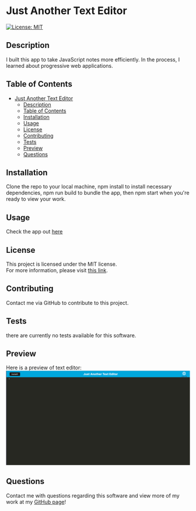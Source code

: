 # Just Another Text Editor
[![License: MIT](https://img.shields.io/badge/License-MIT-yellow.svg)](https://opensource.org/licenses/MIT)
## Description
I built this app to take JavaScript notes more efficiently. In the process, I learned about progressive web applications.

## Table of Contents
- [Just Another Text Editor](#just-another-text-editor)
  - [Description](#description)
  - [Table of Contents](#table-of-contents)
  - [Installation](#installation)
  - [Usage](#usage)
  - [License](#license)
  - [Contributing](#contributing)
  - [Tests](#tests)
  - [Preview](#preview)
  - [Questions](#questions)

## Installation
Clone the repo to your local machine, npm install to install necessary dependencies, npm run build to bundle the app, then npm start when you're ready to view your work.

## Usage
Check the app out [here](https://quiet-escarpment-40080.herokuapp.com/)

## License
This project is licensed under the MIT license.  
For more information, please visit [this link](https://opensource.org/licenses/MIT).

## Contributing
Contact me via GitHub to contribute to this project.

## Tests
there are currently no tests available for this software.

## Preview
Here is a preview of text editor:
![Preview of text editor](/assets/text-editor-preview.png)

## Questions
Contact me with questions regarding this software and view more of my work at my [GitHub page](https://github.com/jmcavaddy)!
